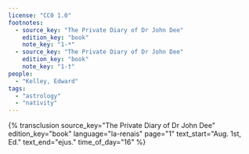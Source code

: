 ```yaml
---
license: "CC0 1.0"
footnotes:
  - source_key: "The Private Diary of Dr John Dee"
    edition_key: "book"
    note_key: "1-*"
  - source_key: "The Private Diary of Dr John Dee"
    edition_key: "book"
    note_key: "1-†"
people:
  - "Kelley, Edward"
tags:
  - "astrology"
  - "nativity"
---
```

{% transclusion
  source_key="The Private Diary of Dr John Dee"
  edition_key="book"
  language="la-renais"
  page="1"
  text_start="Aug. 1st, Ed."
  text_end="ejus."
  time_of_day="16"
%}

